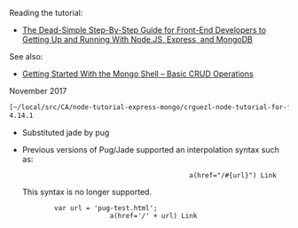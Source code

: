 Reading the tutorial:

* [The Dead-Simple Step-By-Step Guide for Front-End Developers to Getting Up and Running With Node.JS, Express, and MongoDB](https://closebrace.com/tutorials/2017-03-02/the-dead-simple-step-by-step-guide-for-front-end-developers-to-getting-up-and-running-with-nodejs-express-and-mongodb)

See also:

* [Getting Started With the Mongo Shell – Basic CRUD Operations](https://blog.kevinchisholm.com/javascript/mongodb/getting-started-with-the-mongo-shell-basic-crud-operations/)

November 2017

```bash
[~/local/src/CA/node-tutorial-express-mongo/crguezl-node-tutorial-for-frontend-devs(master)]$ express --version
4.14.1
```

* Substituted jade by pug
* Previous versions of Pug/Jade supported an interpolation syntax such as:

												a(href="/#{url}") Link
	This syntax is no longer supported. 

              var url = 'pug-test.html';
							a(href='/' + url) Link
